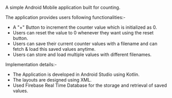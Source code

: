 A simple Android Mobile application built for counting.

The application provides users following functionalities:-
  - A "+" Button to increment the counter value which is initialized as 0.
  - Users can reset the value to 0 whenever they want using the reset button.
  - Users can save their current counter values with a filename and can fetch & load
    this saved values anytime.
  - Users can store and load multiple values with different filenames.

Implementation details:-
  -  The Application is developed in Android Studio using Kotlin.
  -  The layouts are designed using XML.
  -  Used Firebase Real Time Database for the storage and retrieval of saved values.
